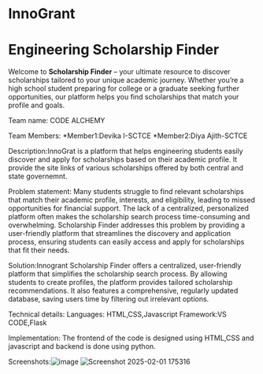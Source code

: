 # InnoGrant
# Engineering Scholarship Finder

Welcome to **Scholarship Finder** – your ultimate resource to discover scholarships tailored to your unique academic journey. Whether you’re a high school student preparing for college or a graduate seeking further opportunities, our platform helps you find scholarships that match your profile and goals.

Team name: CODE ALCHEMY

Team Members:
*Member1:Devika I-SCTCE
*Member2:Diya Ajith-SCTCE

Description:InnoGrat is a platform that helps engineering students easily discover and apply for scholarships based on their academic profile. It provide the site links of various scholarships offered by both central and state governemnt.

Problem statement:
Many students struggle to find relevant scholarships that match their academic profile, interests, and eligibility, leading to missed opportunities for financial support. The lack of a centralized, personalized platform often makes the scholarship search process time-consuming and overwhelming. Scholarship Finder addresses this problem by providing a user-friendly platform that streamlines the discovery and application process, ensuring students can easily access and apply for scholarships that fit their needs.

Solution:Innogrant Scholarship Finder offers a centralized, user-friendly platform that simplifies the scholarship search process. By allowing students to create profiles, the platform provides tailored scholarship recommendations. It also features a comprehensive, regularly updated database, saving users time by filtering out irrelevant options.

Technical details:
Languages: HTML,CSS,Javascript
Framework:VS CODE,Flask

Implementation: 
The frontend of the code is designed using HTML,CSS and javascript and backend is done using python.

Screenshots:![image](https://github.com/user-attachments/assets/fc349bb5-8019-4b71-91bb-af9092042d5b)
![Screenshot 2025-02-01 175316](https://github.com/user-attachments/assets/aa7538f0-0657-452e-8bb7-4efbfa2a7866)


